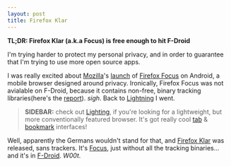 ```yaml
---
layout: post
title: Firefox Klar
---
```


**TL;DR: Firefox Klar (a.k.a Focus) is free enough to hit F-Droid**

I'm trying harder to protect my personal privacy, and in order to guarantee that I'm trying to use more open source apps.

I was really excited about [Mozilla](https://www.mozilla.org)'s [launch](https://blog.mozilla.org/blog/2017/06/20/firefox-focus-new-to-android-blocks-annoying-ads-and-protects-your-privacy/) of [Firefox Focus](https://www.mozilla.org/en-US/firefox/focus/) on Android, a mobile browser designed around privacy. Ironically, Firefox Focus was not avialable on F-Droid, because it contains non-free, binary tracking libraries(here's the [report](https://gitlab.com/fdroid/rfp/issues/171)). *sigh*. Back to [Lightning](https://f-droid.org/packages/acr.browser.lightning/) I went.

> **SIDEBAR:** check out [Lighting](https://github.com/anthonycr/Lightning-Browser), if you're looking for a lightweight, but more conventionally featured browser. It's got really cool [tab](https://lh3.googleusercontent.com/1pKW8t_4p73Ac2oheH6PH2QxK72leuhpucpAZdmv1ASg764hRQnTrLjC5iI5tSyJrQ=h900-rw) & [bookmark](https://lh3.googleusercontent.com/CgXeLv11CXF1Cl-tfKwWqSods7l0em-xpEZfq-cnkBX951Q59ToM3jXPr8NDynKJq-c=h900-rw) interfaces!

Well, apparently the Germans wouldn't stand for that, and [Firefox Klar](https://support.mozilla.org/en-US/kb/what-firefox-klar-android) was released, sans trackers. It's [Focus](https://support.mozilla.org/en-US/kb/difference-between-firefox-focus-and-firefox-klar), just without all the tracking binaries... and it's in [F-Droid](https://f-droid.org/packages/org.mozilla.klar/). *W00t.*
